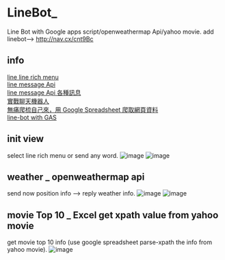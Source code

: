 # LineBot_
Line Bot with Google apps script/openweathermap Api/yahoo movie.
add linebot--> http://nav.cx/cnt9Bc

## info 
[line line rich menu](https://manager.line.biz/) \
[line message Api](https://developers.line.biz/en/reference/messaging-api/) \
[line message Api 各種訊息](https://ithelp.ithome.com.tw/articles/10198142) \
[實戰聊天機器人](https://www.oxxostudio.tw/articles/201804/line-bot-apps-script.html) \
[無痛爬梳自己來，用 Google Spreadsheet 爬取網頁資料](http://blog.infographics.tw/2016/11/google-spreadsheet-data-scraping/)\
[line-bot with GAS](https://github.com/YangMak/Line-botWithGAS)


## init view
select line rich menu or send any word.
![image](https://github.com/emily800326/LineBot_/blob/master/S__44982434.jpg)
![image](https://github.com/emily800326/LineBot_/blob/master/S__44982435.jpg)

## weather _ openweathermap api
send now position info --> reply weather info.
![image](https://github.com/emily800326/LineBot_/blob/master/S__44982437.jpg)
![image](https://github.com/emily800326/LineBot_/blob/master/S__44982438.jpg)

## movie Top 10 _ Excel get xpath value from yahoo movie
get movie top 10 info (use google spreadsheet parse-xpath the info from yahoo movie).
![image](https://github.com/emily800326/LineBot_/blob/master/S__44982436.jpg)
